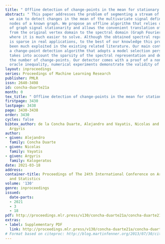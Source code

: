 ```yaml
---
title: " Offline detection of change-points in the mean for stationary graph signals. "
abstract: " This paper addresses the problem of segmenting a stream of graph signals:
  we aim to detect changes in the mean of the multivariate signal defined over the
  nodes of a known graph. We propose an offline algorithm that relies on the concept
  of graph signal stationarity and allows the convenient translation of the problem
  from the original vertex domain to the spectral domain (Graph Fourier Transform),
  where it is much easier to solve. Although the obtained spectral representation
  is sparse in real applications, to the best of our knowledge this property has not
  been much exploited in the existing related literature. Our main contribution is
  a change-point detection algorithm that adopts a model selection perspective, which
  takes into account the sparsity of the spectral representation and determines automatically
  the number of change-points. Our detector comes with a proof of a non-asymptotic
  oracle inequality, numerical experiments demonstrate the validity of our method. "
layout: inproceedings
series: Proceedings of Machine Learning Research
publisher: PMLR
issn: 2640-3498
id: concha-duarte21a
month: 0
tex_title: " Offline detection of change-points in the mean for stationary graph signals. "
firstpage: 3430
lastpage: 3438
page: 3430-3438
order: 3430
cycles: false
bibtex_author: de la Concha Duarte, Alejandro and Vayatis, Nicolas and Kalogeratos,
  Argyris
author:
- given: Alejandro
  family: Concha Duarte
- given: Nicolas
  family: Vayatis
- given: Argyris
  family: Kalogeratos
date: 2021-03-18
address: 
container-title: Proceedings of The 24th International Conference on Artificial Intelligence
  and Statistics
volume: '130'
genre: inproceedings
issued:
  date-parts:
  - 2021
  - 3
  - 18
pdf: http://proceedings.mlr.press/v130/concha-duarte21a/concha-duarte21a.pdf
extras:
- label: Supplementary PDF
  link: http://proceedings.mlr.press/v130/concha-duarte21a/concha-duarte21a-supp.pdf
# Format based on citeproc: http://blog.martinfenner.org/2013/07/30/citeproc-yaml-for-bibliographies/
---
```

